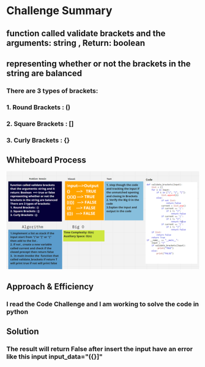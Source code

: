 # Challenge Summary
<!-- Description of the challenge -->
## function called validate brackets  and the arguments: string , Return: boolean
## representing whether or not the brackets in the string are balanced
### There are 3 types of brackets:

### 1. Round Brackets : ()
### 2. Square Brackets : []
### 3. Curly Brackets : {}

## Whiteboard Process
<!-- Embedded whiteboard image -->
![image5](stack_queue_brackets.png)

## Approach & Efficiency
<!-- What approach did you take? Why? What is the Big O space/time for this approach? -->
### I read the Code Challenge and I am working to solve the code in python

## Solution
<!-- Show how to run your code, and examples of it in action -->
### The result will return False after insert the input have an error like this input input_data="({}]"
